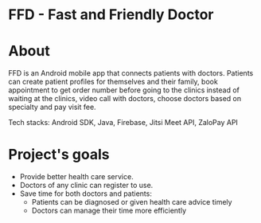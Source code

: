 # FFD - Fast and Friendly Doctor

# About
FFD is an Android mobile app that connects patients with doctors. Patients can create patient profiles for themselves and their family, book appointment to get order number before going to the clinics instead of waiting at the clinics, video call with doctors, choose doctors based on specialty and pay visit fee.

Tech stacks: Android SDK, Java, Firebase, Jitsi Meet API, ZaloPay API

# Project's goals
* Provide better health care service. 
* Doctors of any clinic can register to use.
* Save time for both doctors and patients: 
    * Patients can be diagnosed or given health care advice timely
    * Doctors can manage their time more efficiently 